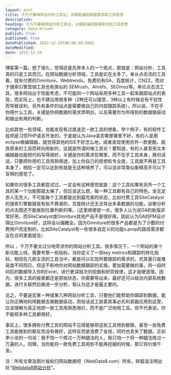 ```yaml
---
layout: post
title: 千万不要唯网站分析工具论，关键是捕捉数据需求和工具思想
description:
heading: 千万不要唯网站分析工具论，关键是捕捉数据需求和工具思想
category: data-driven
publish: true
published: true
datePublished: 2012-12-29T00:00:00.000Z
dateModified:
date: 2012-12-29
---
```


博客第一篇，想了很久，觉得还是先奔本人的一个观点，那就是：网站分析，工具真的只是工具而已。在网站数据分析领域，工具是实在太多了。单从点击流的工具看，就有付费的Omniture，Webtrends，免费的有GA，百度统计，CNZZ，而对于搜索引擎营销工具也有类似的 SEMrush、Ahrefs、SEOmoz等。单论点击流工具，很多网站出于性能考虑，不可能同一个网站采用多种工具一起来跟踪站点的表现，而实际上，也不建议用很多种（2种还可以接受，3种以上有时候会有干扰性而导致误判，另外有条件的站点是需要做自己的内部跟踪系统）。所以说，不在乎你用什么工具，关键是你把数据的需求弄明白，以及需要你为所得到的数据做驱动和做出有用的判断。

比如其他一些领域，也能发现有过度迷恋一款工具的想象，举个例子，有的软件工程师是习惯PHP语言开发的，于是就认为Java语言哪里哪里不好，有的人是用eclipse做编辑器，就觉得其他的IDE不好怎么地，或者发现使用另外一款更酷，就弃原来的工具而转向用新的，这就是所谓的唯工具论！要知道，有的人甚至用文本编辑器也能把代码写得很好，关键是你的需求在哪里，而不在乎工具本身，换句话说，只要把你用的工具用熟用透，加上你自己的思想和专业度，工具就不再是工具本身了，相信一定可以达到有就是无这种境界了。可以说非常类似象棋高手可以下盲棋的感觉了。

如果你对很多工具都尝试过，一定会有这种感觉就是：这个工具如果有另外一个工具的某一个功能那就太棒了，但应该这么想，每一种工具都有自己的特色，金无足赤人无完人，不可能每个工具都是达到最完美的状态，比如付费工具SiteCatalyst的搜索引擎数据是有些不靠谱的，百度统计还无法导出多条数据的功能，谷歌分析的点击图还不能做到位置判断的等。（这里顺便提一点，很多人认为说GA的新版非常好用，而SiteCatalyst或Omniture其他产品不是很好用，因此认为GA的PM设计得比Omniture好，这样会以偏概全。因为Omniture的很多产品都是为了少数的付费用户而定制的，比如SiteCatalyst有一些很多自定义的功能s.prop的路径需求都会在合同里面提及）

所以 ，千万不要太过分地苛求你的网站分析工具。很多情况下，一个网站的某个新功能上线，需要考察一些指标，当你定义了一些key metrics和跟踪的转化指标，相信在几款主流的工具当中，都是可以实现所要跟踪的需求的，充其量只是难易度不同而已，但这不影响你对网站数据跟踪的实施。更加需要做的事，将一段时间后的数据导入你的Excel，进行更深层次的挖掘和研究规律，这才是硬道理。因为，很多工具的报表都还是原始状态，你需要导出来，最好还可以结合内部系统数据，进行关联然后做进一步分析，我认为这才是最主要的。

总之，不要迷恋某一种或某几种网站分析工具，只要他们能帮助你跟踪到数据，能让你正确地利用数据去做数据驱动，而俗话说工欲善其事必先利其器应用到这里，应该理解为真正地把一款工具用熟悉用烂，而不是广泛地用工具。但不代表说，你不能把多种工具都用好。

事实上，很多拥有付费工具的网站不见得能够把这些工具用到极致，甚至一些免费工具能做到的都反而没有做好，这样反而是浪费了金钱，同时也丢失了数据。正如李小龙的一句话：我不怕一个练过一万种腿法的人，我只怕一个将一种腿法练过一万遍的人。同理，当你能将一款免费工具用到不能再挖掘的时候，那它将价值千金。

注：所有文章及图片版权归网站数据吧（WebData8.com）所有。转载请注明出处“<a href="/">Webdata8网站分析</a>”。
